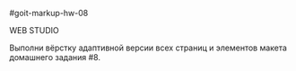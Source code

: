 #goit-markup-hw-08


WEB STUDIO

Выполни вёрстку адаптивной версии всех страниц и элементов макета домашнего задания #8.

